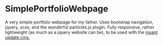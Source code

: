 # SimplePortfolioWebpage
A very simple portfolio webpage for my father. Uses bootstrap navigation, jquery, scss, and the wonderful particles.js plugin. 
Fully responsive, rather lightweight (as much as a jquery website can be), to be used with the [insant update cms.](my.instant-update.com)
